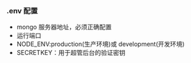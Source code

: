 ### .env 配置

- mongo 服务器地址，必须正确配置
- 运行端口
- NODE_ENV:production(生产环境)或 development(开发环境)
- SECRETKEY：用于超管后台的验证密钥
